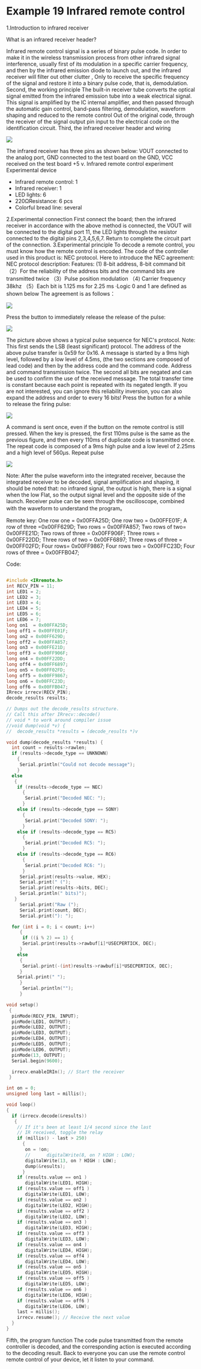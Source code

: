 # Example 19 Infrared remote control

1.Introduction to infrared receiver

What is an infrared receiver header?

Infrared remote control signal is a series of binary pulse code. In order to make it in the wireless transmission process from other infrared signal interference, usually first of its modulation in a specific carrier frequency, and then by the infrared emission diode to launch out, and the infrared receiver will filter out other clutter , Only to receive the specific frequency of the signal and restore it into a binary pulse code, that is, demodulation.
Second, the working principle
The built-in receiver tube converts the optical signal emitted from the infrared emission tube into a weak electrical signal. This signal is amplified by the IC internal amplifier, and then passed through the automatic gain control, band-pass filtering, demodulation, waveform shaping and reduced to the remote control Out of the original code, through the receiver of the signal output pin input to the electrical code on the identification circuit.
Third, the infrared receiver header and wiring

<img src="img/infa.png">

The infrared receiver has three pins as shown below:
VOUT connected to the analog port, GND connected to the test board on the GND, VCC received on the test board +5 v.
Infrared remote control experiment
Experimental device
- Infrared remote control: 1
- Infrared receiver: 1
- LED lights: 6
- 220ΩResistance: 6 pcs
- Colorful bread line: several

2.Experimental connection
First connect the board; then the infrared receiver in accordance with the above method is connected, the VOUT will be connected to the digital port 11, the LED lights through the resistor connected to the digital pins 2,3,4,5,6,7. Return to complete the circuit part of the connection.
3.Experimental principle
To decode a remote control, you must know how the remote control is encoded. The code of the controller used in this product is: NEC protocol. Here to introduce the NEC agreement:
NEC protocol description: Features: (1) 8-bit address, 8-bit command bit
（2）For the reliability of the address bits and the command bits are transmitted twice
（3）Pulse position modulation
（4) Carrier frequency 38khz
（5）Each bit is 1.125 ms for 2.25 ms
·Logic 0 and 1 are defined as shown below
The agreement is as follows：

<img src="img/infa2.png">


Press the button to immediately release the release of the pulse:

<img src="img/infa1.png">

The picture above shows a typical pulse sequence for NEC's protocol. Note: This first sends the LSB (least significant) protocol. The address of the above pulse transfer is 0x59 for 0x16. A message is started by a 9ms high level, followed by a low level of 4.5ms, (the two sections are composed of lead code) and then by the address code and the command code. Address and command transmission twice. The second all bits are negated and can be used to confirm the use of the received message. The total transfer time is constant because each point is repeated with its negated length. If you are not interested, you can ignore this reliability inversion, you can also expand the address and order to every 16 bits!
Press the button for a while to release the firing pulse:

<img src="img/infa3.png">


A command is sent once, even if the button on the remote control is still pressed. When the key is pressed, the first 110ms pulse is the same as the previous figure, and then every 110ms of duplicate code is transmitted once. The repeat code is composed of a 9ms high pulse and a low level of 2.25ms and a high level of 560μs.
Repeat pulse

<img src="img/infa4.png">

Note: After the pulse waveform into the integrated receiver, because the integrated receiver to be decoded, signal amplification and shaping, it should be noted that: no infrared signal, the output is high, there is a signal when the low Flat, so the output signal level and the opposite side of the launch. Receiver pulse can be seen through the oscilloscope, combined with the waveform to understand the program。

Remote key:
One row one = 0x00FFA25D; One row two = 0x00FFE01F; A row of three =0x00FF629D;
Two rows = 0x00FFA857; Two rows of two= 0x00FFE21D; Two rows of three = 0x00FF906F;
Three rows = 0x00FF22DD; Three rows of two = 0x00FF6897; Three rows of three = 0x00FF02FD;
Four rows= 0x00FF9867; Four rows two = 0x00FFC23D; Four rows of three = 0x00FFB047;


Code:

```c

#include <IRremote.h>
int RECV_PIN = 11;
int LED1 = 2;
int LED2 = 3;
int LED3 = 4;
int LED4 = 5;
int LED5 = 6;
int LED6 = 7;
long on1  = 0x00FFA25D;
long off1 = 0x00FFE01F;
long on2 = 0x00FF629D;
long off2 = 0x00FFA857;
long on3 = 0x00FFE21D;
long off3 = 0x00FF906F;
long on4 = 0x00FF22DD;
long off4 = 0x00FF6897;
long on5 = 0x00FF02FD;
long off5 = 0x00FF9867;
long on6 = 0x00FFC23D;
long off6 = 0x00FFB047;
IRrecv irrecv(RECV_PIN);
decode_results results;

// Dumps out the decode_results structure.
// Call this after IRrecv::decode()
// void * to work around compiler issue
//void dump(void *v) {
//  decode_results *results = (decode_results *)v

void dump(decode_results *results) {
  int count = results->rawlen;
  if (results->decode_type == UNKNOWN)
    {
     Serial.println("Could not decode message");
    }
  else
   {
    if (results->decode_type == NEC)
      {
       Serial.print("Decoded NEC: ");
      }
    else if (results->decode_type == SONY)
      {
       Serial.print("Decoded SONY: ");
      }
    else if (results->decode_type == RC5)
      {
       Serial.print("Decoded RC5: ");
      }
    else if (results->decode_type == RC6)
      {
       Serial.print("Decoded RC6: ");
      }
     Serial.print(results->value, HEX);
     Serial.print(" (");
     Serial.print(results->bits, DEC);
     Serial.println(" bits)");
   }
     Serial.print("Raw (");
     Serial.print(count, DEC);
     Serial.print("): ");

  for (int i = 0; i < count; i++)
     {
      if ((i % 2) == 1) {
      Serial.print(results->rawbuf[i]*USECPERTICK, DEC);
     }
    else
     {
      Serial.print(-(int)results->rawbuf[i]*USECPERTICK, DEC);
     }
    Serial.print(" ");
     }
      Serial.println("");
     }

void setup()
 {
  pinMode(RECV_PIN, INPUT);
  pinMode(LED1, OUTPUT);
  pinMode(LED2, OUTPUT);
  pinMode(LED3, OUTPUT);
  pinMode(LED4, OUTPUT);
  pinMode(LED5, OUTPUT);
  pinMode(LED6, OUTPUT);
  pinMode(13, OUTPUT);
  Serial.begin(9600);

  irrecv.enableIRIn(); // Start the receiver
 }

int on = 0;
unsigned long last = millis();

void loop()
{
  if (irrecv.decode(&results))
   {
    // If it's been at least 1/4 second since the last
    // IR received, toggle the relay
    if (millis() - last > 250)
      {
       on = !on;
       //      digitalWrite(8, on ? HIGH : LOW);
       digitalWrite(13, on ? HIGH : LOW);
       dump(&results);
      }
    if (results.value == on1 )
       digitalWrite(LED1, HIGH);
    if (results.value == off1 )
       digitalWrite(LED1, LOW);
    if (results.value == on2 )
       digitalWrite(LED2, HIGH);
    if (results.value == off2 )
       digitalWrite(LED2, LOW);
    if (results.value == on3 )
       digitalWrite(LED3, HIGH);
    if (results.value == off3 )
       digitalWrite(LED3, LOW);
    if (results.value == on4 )
       digitalWrite(LED4, HIGH);
    if (results.value == off4 )
       digitalWrite(LED4, LOW);
    if (results.value == on5 )
       digitalWrite(LED5, HIGH);
    if (results.value == off5 )
       digitalWrite(LED5, LOW);
    if (results.value == on6 )
       digitalWrite(LED6, HIGH);
    if (results.value == off6 )
       digitalWrite(LED6, LOW);
    last = millis();
    irrecv.resume(); // Receive the next value
  }
}

```

Fifth, the program function
The code pulse transmitted from the remote controller is decoded, and the corresponding action is executed according to the decoding result. Back to everyone you can use the remote control remote control of your device, let it listen to your command.
